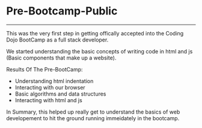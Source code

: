 # Pre-Bootcamp-Public
--------------------------------

This was the very first step in getting offically accepted into the Coding Dojo BootCamp as a full stack developer. 

We started understanding the basic concepts of writing code in html and js (Basic components that make up a website).

Results Of The Pre-BootCamp:
  - Understanding html indentation
  - Interacting with our browser
  - Basic algorithms and data structures
  - Interacting with html and js 
  
In Summary, this helped up really get to understand the basics of web developement to hit the ground running immeidately in the bootcamp.

